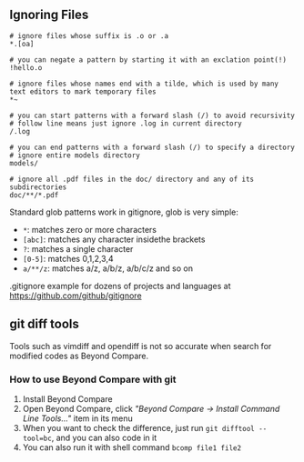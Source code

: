 
## Ignoring Files

```
# ignore files whose suffix is .o or .a
*.[oa]

# you can negate a pattern by starting it with an exclation point(!)
!hello.o

# ignore files whose names end with a tilde, which is used by many text editors to mark temporary files
*~

# you can start patterns with a forward slash (/) to avoid recursivity
# follow line means just ignore .log in current directory
/.log

# you can end patterns with a forward slash (/) to specify a directory
# ignore entire models directory
models/

# ignore all .pdf files in the doc/ directory and any of its subdirectories
doc/**/*.pdf
```

Standard glob patterns work in gitignore, glob is very simple: 
- `*`: matches zero or more characters
- `[abc]`: matches any character insidethe brackets
- `?`: matches a single character
- `[0-5]`: matches 0,1,2,3,4
- `a/**/z`: matches a/z, a/b/z, a/b/c/z and so on

.gitignore example for dozens of projects and languages at <https://github.com/github/gitignore>

## git diff tools

Tools such as vimdiff and opendiff is not so accurate when search for modified codes as Beyond Compare.

### How to use Beyond Compare with git

1. Install Beyond Compare
2. Open Beyond Compare, click *"Beyond Compare -> Install Command Line Tools..."* item in its menu
3. When you want to check the difference, just run `git difftool --tool=bc`, and you can also code in it
4. You can also run it with shell command `bcomp file1 file2`





